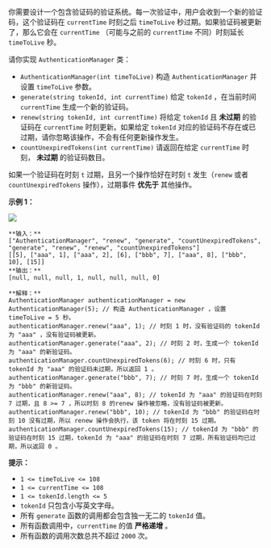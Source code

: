你需要设计一个包含验证码的验证系统。每一次验证中，用户会收到一个新的验证码，这个验证码在 `currentTime` 时刻之后 `timeToLive`
秒过期。如果验证码被更新了，那么它会在 `currentTime` （可能与之前的 `currentTime` 不同）时刻延长 `timeToLive`
秒。

请你实现 `AuthenticationManager` 类：

  * `AuthenticationManager(int timeToLive)` 构造 `AuthenticationManager` 并设置 `timeToLive` 参数。
  * `generate(string tokenId, int currentTime)` 给定 `tokenId` ，在当前时间 `currentTime` 生成一个新的验证码。
  * `renew(string tokenId, int currentTime)` 将给定 `tokenId` 且 **未过期** 的验证码在 `currentTime` 时刻更新。如果给定 `tokenId` 对应的验证码不存在或已过期，请你忽略该操作，不会有任何更新操作发生。
  * `countUnexpiredTokens(int currentTime)` 请返回在给定 `currentTime` 时刻， **未过期** 的验证码数目。

如果一个验证码在时刻 `t` 过期，且另一个操作恰好在时刻 `t` 发生（`renew` 或者 `countUnexpiredTokens`
操作），过期事件 **优先于** 其他操作。

**示例 1：**

![](https://assets.leetcode.com/uploads/2021/02/25/copy-of-pc68_q2.png)

    
    
    **输入：**
    ["AuthenticationManager", "renew", "generate", "countUnexpiredTokens", "generate", "renew", "renew", "countUnexpiredTokens"]
    [[5], ["aaa", 1], ["aaa", 2], [6], ["bbb", 7], ["aaa", 8], ["bbb", 10], [15]]
    **输出：**
    [null, null, null, 1, null, null, null, 0]
    
    **解释：**
    AuthenticationManager authenticationManager = new AuthenticationManager(5); // 构造 AuthenticationManager ，设置 timeToLive = 5 秒。
    authenticationManager.renew("aaa", 1); // 时刻 1 时，没有验证码的 tokenId 为 "aaa" ，没有验证码被更新。
    authenticationManager.generate("aaa", 2); // 时刻 2 时，生成一个 tokenId 为 "aaa" 的新验证码。
    authenticationManager.countUnexpiredTokens(6); // 时刻 6 时，只有 tokenId 为 "aaa" 的验证码未过期，所以返回 1 。
    authenticationManager.generate("bbb", 7); // 时刻 7 时，生成一个 tokenId 为 "bbb" 的新验证码。
    authenticationManager.renew("aaa", 8); // tokenId 为 "aaa" 的验证码在时刻 7 过期，且 8 >= 7 ，所以时刻 8 的renew 操作被忽略，没有验证码被更新。
    authenticationManager.renew("bbb", 10); // tokenId 为 "bbb" 的验证码在时刻 10 没有过期，所以 renew 操作会执行，该 token 将在时刻 15 过期。
    authenticationManager.countUnexpiredTokens(15); // tokenId 为 "bbb" 的验证码在时刻 15 过期，tokenId 为 "aaa" 的验证码在时刻 7 过期，所有验证码均已过期，所以返回 0 。
    

**提示：**

  * `1 <= timeToLive <= 108`
  * `1 <= currentTime <= 108`
  * `1 <= tokenId.length <= 5`
  * `tokenId` 只包含小写英文字母。
  * 所有 `generate` 函数的调用都会包含独一无二的 `tokenId` 值。
  * 所有函数调用中，`currentTime` 的值 **严格递增** 。
  * 所有函数的调用次数总共不超过 `2000` 次。

